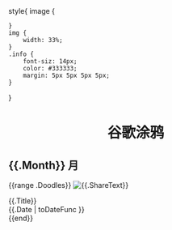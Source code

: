 <head>
style{
    image {
    
    }
    img {
        width: 33%;
    }
    .info {
        font-siz: 14px;
        color: #333333;
        margin: 5px 5px 5px 5px;
    }
}
</head>
<h1 align="center"> 谷歌涂鸦 </h1>




## {{.Month}} 月

<div class="image">

{{range .Doodles}}
<img src="{{.AlternateUrl}}" alt="{{.ShareText}}"/>
<div class="info"><div class="title">{{.Title}}</div><div class="date">{{.Date | toDateFunc }}</div></div>
{{end}}
</div>








